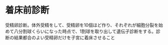 # 着床前診断
 受精卵診断。体外受精をして、受精卵を10個ほど作り、それぞれが細胞分裂を始めて八分割球くらいになった時点で、1割球を取り出して遺伝子診断をする。診断の結果都合のよい受精卵だけを子宮に着床させること
